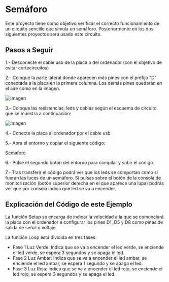# Semáforo

Este proyecto tiene como objetivo verificar el correcto funcionamiento de un circuito sencillo que simula un semáforo. Posteriormente en los dos siguientes proyectos será usado este circuito.

## Pasos a Seguir

1.- Desconecte el cable usb de la placa o del ordenador (con el objetivo de evitar cortocircuitos)

2.- Coloque la parte lateral donde aparecen más pines con el prefijo "D" conectada a la placa en la primera columna. Los demás pines quedarán en el aire como en la imagen.

![Imagen](https://raw.githubusercontent.com/ysinotelodigo/TallerIoT/master/recursos%20tutoriales/baseInicial.png)

3.- Coloque las resistencias, leds y cables según el esquema de circuito que se muestra a continuación:

![Imagen](https://raw.githubusercontent.com/ysinotelodigo/TallerIoT/master/recursos%20tutoriales/semaforo.png)

4.- Conecte la placa al ordenador por el cable usb

5.- Abra el entorno y copiar el siguiente código:

[Semáforo](https://github.com/ysinotelodigo/TallerIoT/blob/master/proyecto%204%20-%20Sema%CC%81foro%20(Nivel%20Ba%CC%81sico)/semaforo/semaforo.ino)

6.-  Pulse el segundo botón del entorno para compilar y subir el código.

7.- Tras transferir el código podrá ver que los leds se comportan como si fueran las luces de un semáforo. Si pulsas sobre el botón de la consola de monitorización (botón superior derecha en el que aparece una lupa) podrás ver que por consola indica qué led se va a encender.

## Explicación del Código de este Ejemplo

La función Setup se encarga de indicar la velocidad a la que se comunciará la placa con el ordenador e configurar los pines D1, D5 y D8 como pines de salida de señal o voltaje.

La función Loop está dividida en tres fases:
- Fase 1 Luz Verde: Indica que se va a encender el led verde, se enciende el led verde, se espera 3 segundos y se apaga el led.
- Fase 2 Luz Ambar: Indica que se va a encender el led ambar, se enciende el led ambar, se espera 1 segundo y se apaga el led.
- Fase 3 Luz Roja: Indica que se va a encender el led rojo, se enciende el led rojo, se espera 3 segundos y se apaga el led.
